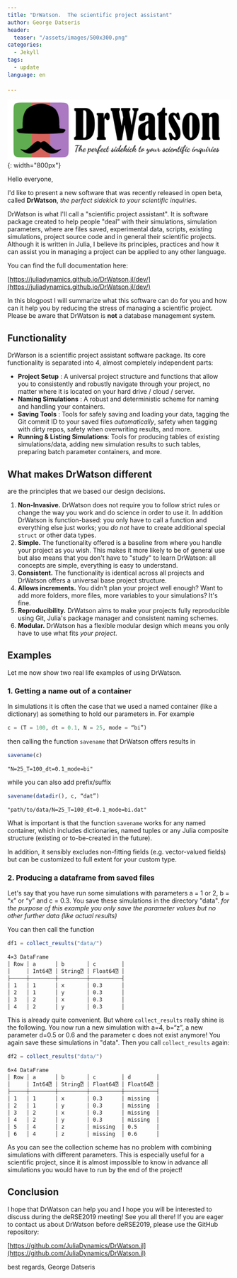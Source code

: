 ```yaml
---
title: "DrWatson.  The scientific project assistant"
author: George Datseris
header:
  teaser: "/assets/images/500x300.png"
categories: 
  - Jekyll
tags:
  - update
language: en

---
```


![](https://github.com/JuliaDynamics/JuliaDynamics/blob/master/videos/drwatson/DrWatson-banner.png?raw=true){: width="800px"}

Hello everyone,

I'd like to present a new software that was recently released in open beta, called **DrWatson**, *the perfect sidekick to your scientific inquiries*.

DrWatson is what I'll call a "scientific project assistant". It is software package created to help people "deal" with their simulations, simulation parameters, where are files saved, experimental data, scripts, existing simulations, project source code and in general their scientific projects. Although it is written in Julia, I believe its principles, practices and how it can assist you in managing a project can be applied to any other language.

You can find the full documentation here:

[https://juliadynamics.github.io/DrWatson.jl/dev/](https://juliadynamics.github.io/DrWatson.jl/dev/)

In this blogpost I will summarize what this software can do for you and how can it help you by reducing the stress of managing a scientific project. Please be aware that DrWatson is **not** a database management system.


## Functionality
DrWarson is a scientific project assistant software package. Its core functionality is separated into 4, almost completely independent parts:

* **Project Setup** : A universal project structure and functions that allow you to consistently and robustly navigate through your project, no matter where it is located on your hard drive / cloud / server.
* **Naming Simulations** : A robust and deterministic scheme for naming and handling your containers.
* **Saving Tools** : Tools for safely saving and loading your data, tagging the Git commit ID to your saved files *automatically*, safety when tagging with dirty repos, safety when overwriting results, and more.
* **Running & Listing Simulations**: Tools for producing tables of existing simulations/data, adding new simulation results to such tables, preparing batch parameter containers, and more.

## What makes DrWatson different
are the principles that we based our design decisions.

1. **Non-Invasive.** DrWatson does not require you to follow strict rules or change the way you work and do science in order to use it. In addition DrWatson is function-based: you only have to call a function and everything else just works; you *do not* have to create additional special `struct` or other data types.
1. **Simple.** The functionality offered is a baseline from where you handle your project as you wish. This makes it more likely to be of general use but also means that you don't have to "study" to learn DrWatson: all concepts are simple, everything is easy to understand.
2. **Consistent.** The functionality is identical across all projects and DrWatson offers a universal base project structure.
3. **Allows increments.** You didn't plan your project well enough? Want to add more folders, more files, more variables to your simulations? It's fine.
5. **Reproducibility.** DrWatson aims to make your projects fully reproducible using Git, Julia's package manager and consistent naming schemes.
6. **Modular.** DrWatson has a flexible modular design which means you only have to use what fits _your project_.

## Examples
Let me now show two real life examples of using DrWatson.

### 1. Getting a name out of a container
In simulations it is often the case that we used a named container (like a dictionary) as something to hold our parameters in. For example
```julia
c = (T = 100, dt = 0.1, N = 25, mode = “bi”)
```
then calling the function `savename` that DrWatson offers results in
```julia
savename(c)
```
```
"N=25_T=100_dt=0.1_mode=bi"
```
while you can also add prefix/suffix
```julia
savename(datadir(), c, “dat”)
```
```
"path/to/data/N=25_T=100_dt=0.1_mode=bi.dat"
```
What is important is that the function `savename` works for any named container, which includes dictionaries, named tuples or any Julia composite structure (existing or to-be-created in the future).

In addition, it sensibly excludes non-fitting fields (e.g. vector-valued fields) but can be customized to full extent for your custom type.

### 2. Producing a dataframe from saved files
Let's say that you have run some simulations with parameters a = 1 or 2, b = “x” or “y” and c = 0.3. You save these simulations in the directory "data". *for the purpose of this example you only save the parameter values but no other further data (like actual results)*

You can then call the function
```julia
df1 = collect_results("data/")
```
```
4×3 DataFrame
│ Row │ a      │ b       │ c        │
│     │ Int64⍰ │ String⍰ │ Float64⍰ │
├─────┼────────┼─────────┼──────────┤
│ 1   │ 1      │ x       │ 0.3      │
│ 2   │ 1      │ y       │ 0.3      │
│ 3   │ 2      │ x       │ 0.3      │
│ 4   │ 2      │ y       │ 0.3      │
```
This is already quite convenient. But where `collect_results` really shine is the following. You now run a new simulation with a=4, b=“z”, a new parameter d=0.5 or 0.6 and the parameter c does not exist anymore! You again save these simulations in "data". Then you call `collect_results` again:
```julia
df2 = collect_results("data/")
```
```
6×4 DataFrame
│ Row │ a      │ b       │ c        │ d        │
│     │ Int64⍰ │ String⍰ │ Float64⍰ │ Float64⍰ │
├─────┼────────┼─────────┼──────────┼──────────┤
│ 1   │ 1      │ x       │ 0.3      │ missing  │
│ 2   │ 1      │ y       │ 0.3      │ missing  │
│ 3   │ 2      │ x       │ 0.3      │ missing  │
│ 4   │ 2      │ y       │ 0.3      │ missing  │
│ 5   │ 4      │ z       │ missing  │ 0.5      │
│ 6   │ 4      │ z       │ missing  │ 0.6      │
```
As you can see the collection scheme has no problem with combining simulations with different parameters. This is especially useful for a scientific project, since it is almost impossible to know in advance all simulations you would have to run by the end of the project!

## Conclusion
I hope that DrWatson can help you and I hope you will be interested to discuss during the deRSE2019 meeting! See you all there!
If you are eager to contact us about DrWatson before deRSE2019, please use the GitHub repository:

[https://github.com/JuliaDynamics/DrWatson.jl](https://github.com/JuliaDynamics/DrWatson.jl)

best regards,
George Datseris
